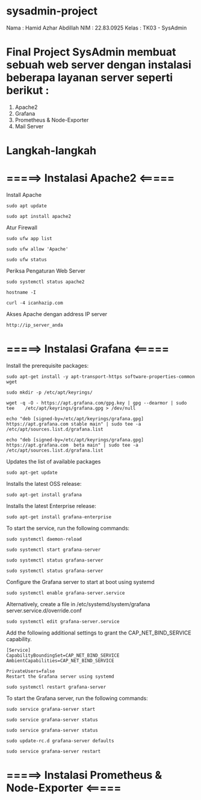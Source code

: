 # sysadmin-project
Nama  :   Hamid Azhar Abdillah
NIM   :   22.83.0925
Kelas :   TK03 - SysAdmin

# Final Project SysAdmin membuat sebuah web server dengan instalasi beberapa layanan server seperti berikut :

1. Apache2
2. Grafana
3. Prometheus & Node-Exporter
4. Mail Server


# Langkah-langkah

# =====> Instalasi Apache2 <=====

Install Apache
  
    sudo apt update
    
    sudo apt install apache2
  
Atur Firewall

    sudo ufw app list
    
    sudo ufw allow 'Apache'
    
    sudo ufw status

Periksa Pengaturan Web Server

    sudo systemctl status apache2
    
    hostname -I
    
    curl -4 icanhazip.com

Akses Apache dengan address IP server

    http://ip_server_anda


# =====> Instalasi Grafana <=====

Install the prerequisite packages:

    sudo apt-get install -y apt-transport-https software-properties-common wget
    
    sudo mkdir -p /etc/apt/keyrings/
    
    wget -q -O - https://apt.grafana.com/gpg.key | gpg --dearmor | sudo tee    /etc/apt/keyrings/grafana.gpg > /dev/null

    echo "deb [signed-by=/etc/apt/keyrings/grafana.gpg] https://apt.grafana.com stable main" | sudo tee -a /etc/apt/sources.list.d/grafana.list

    echo "deb [signed-by=/etc/apt/keyrings/grafana.gpg] https://apt.grafana.com  beta main" | sudo tee -a /etc/apt/sources.list.d/grafana.list

Updates the list of available packages

    sudo apt-get update

Installs the latest OSS release:

    sudo apt-get install grafana

Installs the latest Enterprise release:

    sudo apt-get install grafana-enterprise

To start the service, run the following commands:

    sudo systemctl daemon-reload
    
    sudo systemctl start grafana-server
    
    sudo systemctl status grafana-server

    sudo systemctl status grafana-server

Configure the Grafana server to start at boot using systemd

    sudo systemctl enable grafana-server.service

Alternatively, create a file in /etc/systemd/system/grafana server.service.d/override.conf

    sudo systemctl edit grafana-server.service

Add the following additional settings to grant the CAP_NET_BIND_SERVICE capability.

    [Service]
    CapabilityBoundingSet=CAP_NET_BIND_SERVICE
    AmbientCapabilities=CAP_NET_BIND_SERVICE

    PrivateUsers=false
    Restart the Grafana server using systemd

    sudo systemctl restart grafana-server

To start the Grafana server, run the following commands:

    sudo service grafana-server start
    
    sudo service grafana-server status

    sudo service grafana-server status

    sudo update-rc.d grafana-server defaults

    sudo service grafana-server restart


# =====> Instalasi Prometheus & Node-Exporter <=====

  
